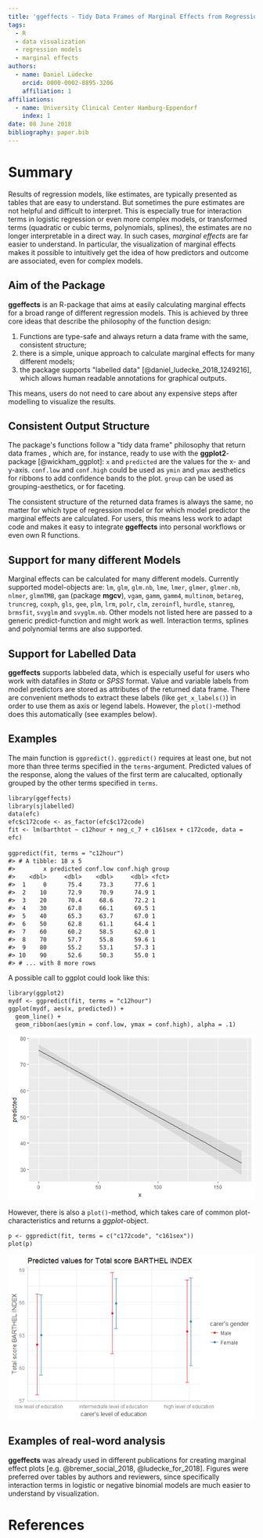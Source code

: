 ```yaml
---
title: 'ggeffects - Tidy Data Frames of Marginal Effects from Regression Models'
tags:
  - R
  - data visualization
  - regression models
  - marginal effects
authors:
  - name: Daniel Lüdecke
    orcid: 0000-0002-8895-3206
    affiliation: 1
affiliations:
  - name: University Clinical Center Hamburg-Eppendorf
    index: 1
date: 08 June 2018
bibliography: paper.bib
---
```


# Summary

Results of regression models, like estimates, are typically presented as tables that are easy to understand. But sometimes the pure estimates are not helpful and difficult to interpret. This is especially true for interaction terms in logistic regression or even more complex models, or transformed terms (quadratic or cubic terms, polynomials, splines), the estimates are no longer interpretable in a direct way. In such cases, _marginal effects_ are far easier to understand. In particular, the visualization of marginal effects makes it possible to intuitively get the idea of how predictors and outcome are associated, even for complex models. 

## Aim of the Package

**ggeffects** is an R-package that aims at easily calculating marginal effects for a broad range of different regression models. This is achieved by three core ideas that describe the philosophy of the function design: 

  1) Functions are type-safe and always return a data frame with the same, consistent structure; 
  2) there is a simple, unique approach to calculate marginal effects for many different models;
  3) the package supports "labelled data" [@daniel_ludecke_2018_1249216], which allows human readable annotations for graphical outputs.
  
This means, users do not need to care about any expensive steps after modelling to visualize the results.

## Consistent Output Structure

The package's functions follow a "tidy data frame" philosophy that return data frames , which are, for instance, ready to use with the **ggplot2**-package [@wickham_ggplot]: `x` and `predicted` are the values for the x- and y-axis. `conf.low` and `conf.high` could be used as `ymin` and `ymax` aesthetics for ribbons to add confidence bands to the plot. `group` can be used as grouping-aesthetics, or for faceting.

The consistent structure of the returned data frames is always the same, no matter for which type of regression model or for which model predictor the marginal effects are calculated. For users, this means less work to adapt code and makes it easy to integrate **ggeffects** into personal workflows or even own R functions.

## Support for many different Models

Marginal effects can be calculated for many different models. Currently supported model-objects are: `lm`, `glm`, `glm.nb`, `lme`, `lmer`, `glmer`, `glmer.nb`, `nlmer`, `glmmTMB`, `gam` (package **mgcv**), `vgam`, `gamm`, `gamm4`, `multinom`, `betareg`, `truncreg`, `coxph`, `gls`, `gee`, `plm`, `lrm`, `polr`, `clm`, `zeroinfl`, `hurdle`, `stanreg`, `brmsfit`, `svyglm` and `svyglm.nb`. Other models not listed here are passed to a generic predict-function and might work as well. Interaction terms, splines and polynomial terms are also supported. 

## Support for Labelled Data

**ggeffects** supports labbeled data, which is especially useful for users who work with datafiles in _Stata_ or _SPSS_ format. Value and variable labels from model predictors are stored as attributes of the returned data frame. There are convenient methods to extract these labels (like `get_x_labels()`) in order to use them as axis or legend labels. However, the `plot()`-method does this automatically (see examples below).

## Examples

The main function is `ggpredict()`. `ggpredict()` requires at least one, but not more than three terms specified in the `terms`-argument. Predicted values of the response, along the values of the first term are calucalted, optionally grouped by the other terms specified in `terms`.

```
library(ggeffects)
library(sjlabelled)
data(efc)
efc$c172code <- as_factor(efc$c172code)
fit <- lm(barthtot ~ c12hour + neg_c_7 + c161sex + c172code, data = efc)

ggpredict(fit, terms = "c12hour")
#> # A tibble: 18 x 5
#>        x predicted conf.low conf.high group
#>    <dbl>     <dbl>    <dbl>     <dbl> <fct>
#>  1     0      75.4     73.3      77.6 1    
#>  2    10      72.9     70.9      74.9 1    
#>  3    20      70.4     68.6      72.2 1    
#>  4    30      67.8     66.1      69.5 1    
#>  5    40      65.3     63.7      67.0 1    
#>  6    50      62.8     61.1      64.4 1    
#>  7    60      60.2     58.5      62.0 1    
#>  8    70      57.7     55.8      59.6 1    
#>  9    80      55.2     53.1      57.3 1    
#> 10    90      52.6     50.3      55.0 1    
#> # ... with 8 more rows
```

A possible call to ggplot could look like this:

```
library(ggplot2)
mydf <- ggpredict(fit, terms = "c12hour")
ggplot(mydf, aes(x, predicted)) +
  geom_line() +
  geom_ribbon(aes(ymin = conf.low, ymax = conf.high), alpha = .1)
```
![Figure 1: Marginal Effect Plot](paper_fig1.png)

However, there is also a `plot()`-method, which takes care of common plot-characteristics and returns a _ggplot_-object.

```
p <- ggpredict(fit, terms = c("c172code", "c161sex"))
plot(p)
```
![Figure 2: Marginal Effect Plot, with labels and dodged geoms](paper_fig2.png)

## Examples of real-word analysis

**ggeffects** was already used in different publications for creating marginal effect plots [e.g. @bremer_social_2018, @ludecke_for_2018]. Figures were preferred over tables by authors and reviewers, since specifically interaction terms in logistic or negative binomial models are much easier to understand by visualization.

# References
